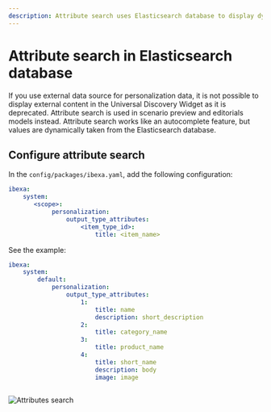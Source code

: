 ```yaml
---
description: Attribute search uses Elasticsearch database to display dynamically taken values in scenario and model previews.
---
```


# Attribute search in Elasticsearch database

If you use external data source for personalization data, it is not possible to display external content in the Universal Discovery Widget as it is deprecated. Attribute search is used in scenario preview and editorials models instead.
Attribute search works like an autocomplete feature, but values are dynamically taken from the Elasticsearch database.

## Configure attribute search

In the `config/packages/ibexa.yaml`, add the following configuration:

```yaml
ibexa:
    system:
       <scope>:
            personalization:
                output_type_attributes:
                    <item_type_id>:
                        title: <item_name>                        
```


See the example:

```yaml
ibexa:
    system:
        default:
            personalization:
                output_type_attributes:
                    1:
                        title: name
                        description: short_description
                    2:
                        title: category_name
                    3:
                        title: product_name
                    4:
                        title: short_name
                        description: body
                        image: image
                        
```

![Attributes search](perso_attributes_search.png)
